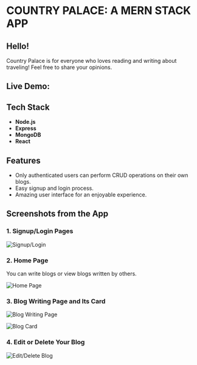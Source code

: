 # COUNTRY PALACE: A MERN STACK APP

## Hello! 
Country Palace is for everyone who loves reading and writing about traveling! Feel free to share your opinions.

## Live Demo:


## Tech Stack
- **Node.js**
- **Express**
- **MongoDB**
- **React**

## Features
- Only authenticated users can perform CRUD operations on their own blogs.
- Easy signup and login process.
- Amazing user interface for an enjoyable experience.

## Screenshots from the App

### 1. Signup/Login Pages

![Signup/Login](https://github.com/user-attachments/assets/f966a26a-04ea-456c-8adc-34b3f7dba1ea)

### 2. Home Page
You can write blogs or view blogs written by others.

![Home Page](https://github.com/user-attachments/assets/70f8eb2d-6014-48b0-886c-92de598475a2)

### 3. Blog Writing Page and Its Card

![Blog Writing Page](https://github.com/user-attachments/assets/dddb4d85-89e8-4559-9846-7a40b5947a29)

![Blog Card](https://github.com/user-attachments/assets/7a574d9a-7d01-4103-8ba0-902214517183)

### 4. Edit or Delete Your Blog

![Edit/Delete Blog](https://github.com/user-attachments/assets/7fb1ce86-d98e-446c-9451-7c78cc9442b2)
